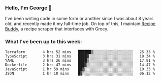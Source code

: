 ### Hello, I'm George 👋

I've been writing code in some form or another since I was about 8 years old, and recently made it my full-time job. On top of this, I maintain [Recipe Buddy](https://github.com/georgegebbett/recipe-buddy), a recipe scraper that interfaces with Grocy.  

<!--
**georgegebbett/georgegebbett** is a ✨ _special_ ✨ repository because its `README.md` (this file) appears on your GitHub profile.

Here are some ideas to get you started:

- 🔭 I’m currently working on ...
- 🌱 I’m currently learning ...
- 👯 I’m looking to collaborate on ...
- 🤔 I’m looking for help with ...
- 💬 Ask me about ...
- 📫 How to reach me: ...
- 😄 Pronouns: ...
- ⚡ Fun fact: ...
-->

### What I've been up to this week:
<!--START_SECTION:waka-->

```text
Terraform        4 hrs 52 mins   ██████▒░░░░░░░░░░░░░░░░░░   25.33 %
TypeScript       3 hrs 31 mins   ████▓░░░░░░░░░░░░░░░░░░░░   18.34 %
YAML             3 hrs 26 mins   ████▒░░░░░░░░░░░░░░░░░░░░   17.91 %
Dockerfile       2 hrs 47 mins   ███▓░░░░░░░░░░░░░░░░░░░░░   14.47 %
JavaScript       1 hr 59 mins    ██▓░░░░░░░░░░░░░░░░░░░░░░   10.33 %
JSON             1 hr 10 mins    █▓░░░░░░░░░░░░░░░░░░░░░░░   06.12 %
```

<!--END_SECTION:waka-->
